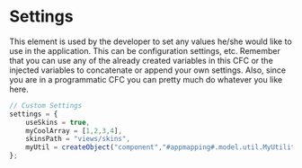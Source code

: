 # Settings

This element is used by the developer to set any values he/she would like to use in the application. This can be configuration settings, etc. Remember that you can use any of the already created variables in this CFC or the injected variables to concatenate or append your own settings. Also, since you are in a programmatic CFC you can pretty much do whatever you like here.

```js
// Custom Settings
settings = {
	useSkins = true,
	myCoolArray = [1,2,3,4],
	skinsPath = "views/skins",
	myUtil = createObject("component","#appmapping#.model.util.MyUtility")
};
```




